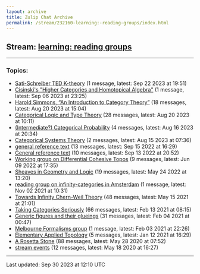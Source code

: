 ```yaml
---
layout: archive
title: Zulip Chat Archive
permalink: /stream/232160-learning:-reading-groups/index.html
---
```


## Stream: [learning: reading groups](https://mattecapu.github.io/ct-zulip-archive/stream/232160-learning:-reading-groups/index.html)
---

### Topics:

* [Sati-Schreiber TED K-theory](topic/topic_Sati-Schreiber.20TED.20K-theory.html) (1 message, latest: Sep 22 2023 at 19:51)
* [Cisinski's "Higher Categories and Homotopical Algebra"](topic/topic_Cisinski's.20.22Higher.20Categories.20and.20Homotopical.20Algebra.22.html) (1 message, latest: Sep 06 2023 at 23:25)
* [Harold Simmons, “An Introduction to Category Theory”](topic/topic_Harold.20Simmons.2C.20.E2.80.9CAn.20Introduction.20to.20Category.20Theory.E2.80.9D.html) (18 messages, latest: Aug 20 2023 at 15:04)
* [Categorical Logic and Type Theory](topic/topic_Categorical.20Logic.20and.20Type.20Theory.html) (28 messages, latest: Aug 20 2023 at 10:11)
* [(Intermediate?) Categorical Probability](topic/topic_(Intermediate.3F).20Categorical.20Probability.html) (4 messages, latest: Aug 16 2023 at 20:34)
* [Categorical Systems Theory](topic/topic_Categorical.20Systems.20Theory.html) (2 messages, latest: Aug 15 2023 at 07:36)
* [general reference text](topic/topic_general.20reference.20text.html) (13 messages, latest: Sep 15 2022 at 16:29)
* [General reference text](topic/topic_General.20reference.20text.html) (10 messages, latest: Sep 13 2022 at 20:52)
* [Working group on Differential Cohesive Topos](topic/topic_Working.20group.20on.20Differential.20Cohesive.20Topos.html) (9 messages, latest: Jun 09 2022 at 17:35)
* [Sheaves in Geometry and Logic](topic/topic_Sheaves.20in.20Geometry.20and.20Logic.html) (19 messages, latest: May 24 2022 at 13:20)
* [reading group on infinity-categories in Amsterdam](topic/topic_reading.20group.20on.20infinity-categories.20in.20Amsterdam.html) (1 message, latest: Nov 02 2021 at 10:31)
* [Towards Infinity Chern-Weil Theory](topic/topic_Towards.20Infinity.20Chern-Weil.20Theory.html) (48 messages, latest: May 15 2021 at 21:01)
* [Taking Categories Seriously](topic/topic_Taking.20Categories.20Seriously.html) (66 messages, latest: Feb 13 2021 at 08:15)
* [Generic figures and their glueings](topic/topic_Generic.20figures.20and.20their.20glueings.html) (31 messages, latest: Feb 04 2021 at 00:47)
* [Melbourne Formalisms group](topic/topic_Melbourne.20Formalisms.20group.html) (1 message, latest: Feb 03 2021 at 22:26)
* [Elementary Applied Topology](topic/topic_Elementary.20Applied.20Topology.html) (5 messages, latest: Jan 12 2021 at 16:29)
* [A Rosetta Stone](topic/topic_A.20Rosetta.20Stone.html) (88 messages, latest: May 28 2020 at 07:52)
* [stream events](topic/topic_stream.20events.html) (12 messages, latest: May 18 2020 at 16:27)

<hr><p>Last updated: Sep 30 2023 at 12:10 UTC</p>